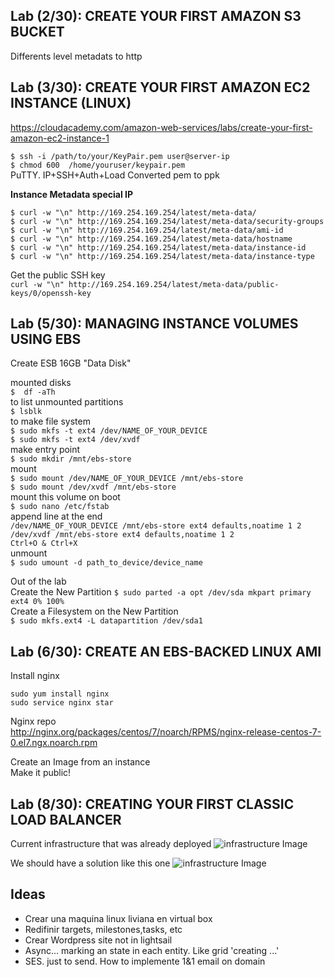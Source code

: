 ## Lab (2/30): CREATE YOUR FIRST AMAZON S3 BUCKET

Differents level metadats to http

## Lab (3/30): CREATE YOUR FIRST AMAZON EC2 INSTANCE (LINUX)
https://cloudacademy.com/amazon-web-services/labs/create-your-first-amazon-ec2-instance-1  

`$ ssh -i /path/to/your/KeyPair.pem user@server-ip`  
`$ chmod 600  /home/youruser/keypair.pem`  
PuTTY. IP+SSH+Auth+Load Converted pem to ppk  

**Instance Metadata special IP**  
```
$ curl -w "\n" http://169.254.169.254/latest/meta-data/
$ curl -w "\n" http://169.254.169.254/latest/meta-data/security-groups
$ curl -w "\n" http://169.254.169.254/latest/meta-data/ami-id
$ curl -w "\n" http://169.254.169.254/latest/meta-data/hostname
$ curl -w "\n" http://169.254.169.254/latest/meta-data/instance-id
$ curl -w "\n" http://169.254.169.254/latest/meta-data/instance-type
```

Get the public SSH key  
`curl -w "\n" http://169.254.169.254/latest/meta-data/public-keys/0/openssh-key`


## Lab (5/30): MANAGING INSTANCE VOLUMES USING EBS

Create ESB 16GB "Data Disk"

mounted disks  
`$  df -aTh`  
to list unmounted partitions  
`$ lsblk`  
to make file system  
`$ sudo mkfs -t ext4 /dev/NAME_OF_YOUR_DEVICE`  
`$ sudo mkfs -t ext4 /dev/xvdf`  
make entry point  
`$ sudo mkdir /mnt/ebs-store`  
mount  
`$ sudo mount /dev/NAME_OF_YOUR_DEVICE /mnt/ebs-store`  
`$ sudo mount /dev/xvdf /mnt/ebs-store`  
mount this volume on boot  
`$ sudo nano /etc/fstab`  
append line at the end  
`/dev/NAME_OF_YOUR_DEVICE /mnt/ebs-store ext4 defaults,noatime 1 2`  
`/dev/xvdf /mnt/ebs-store ext4 defaults,noatime 1 2`  
`Ctrl+O & Ctrl+X`  
unmount  
`$ sudo umount -d path_to_device/device_name`


Out of the lab  
Create the New Partition
`$ sudo parted -a opt /dev/sda mkpart primary ext4 0% 100%`  
Create a Filesystem on the New Partition  
`$ sudo mkfs.ext4 -L datapartition /dev/sda1`  


## Lab (6/30): CREATE AN EBS-BACKED LINUX AMI

Install nginx
```
sudo yum install nginx
sudo service nginx star
```
Nginx repo  
http://nginx.org/packages/centos/7/noarch/RPMS/nginx-release-centos-7-0.el7.ngx.noarch.rpm   

Create an Image from an instance  
Make it public!  


## Lab (8/30): CREATING YOUR FIRST CLASSIC LOAD BALANCER

Current infrastructure that was already deployed
![infrastructure Image](https://github.com/maxaldunate/aws-training/blob/master/certified-developer-foundations-course/labs/CREATING-YOUR-FIRST-CLASSIC-LOAD-BALANCER-01.png)

We should have a solution like this one
![infrastructure Image](https://github.com/maxaldunate/aws-training/blob/master/certified-developer-foundations-course/labs/CREATING-YOUR-FIRST-CLASSIC-LOAD-BALANCER-02.png)






## Ideas
- Crear una maquina linux liviana en virtual box
- Redifinir targets, milestones,tasks,  etc
- Crear Wordpress site not in lightsail
- Async... marking an state in each entity. Like grid 'creating ...'
- SES. just to send. How to implemente 1&1 email on domain
